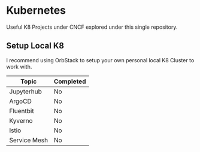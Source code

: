 # Kubernetes
Useful K8 Projects under CNCF explored under this single repository.

## Setup Local K8
I recommend using OrbStack to setup your own personal local K8 Cluster to work with.

| Topic                                           | Completed |
| ----------------------------------------------- | --------- |
| Jupyterhub                        | No        |
| ArgoCD                           | No        |
| Fluentbit                        | No        |
| Kyverno                              | No        |
| Istio                           | No        |
| Service Mesh                                    | No        |


